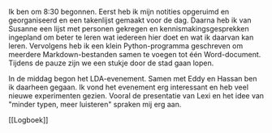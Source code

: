 
Ik ben om 8:30 begonnen. Eerst heb ik mijn notities opgeruimd en georganiseerd en een takenlijst gemaakt voor de dag. Daarna heb ik van Susanne een lijst met personen gekregen en kennismakingsgesprekken ingepland om beter te leren wat iedereen hier doet en wat ik daarvan kan leren. Vervolgens heb ik een klein Python-programma geschreven om meerdere Markdown-bestanden samen te voegen tot één Word-document.  
Tijdens de pauze zijn we een stukje door de stad gaan lopen.

In de middag begon het LDA-evenement. Samen met Eddy en Hassan ben ik daarheen gegaan. Ik vond het evenement erg interessant en heb veel nieuwe experimenten gezien. Vooral de presentatie van Lexi en het idee van "minder typen, meer luisteren" spraken mij erg aan.


[[Logboek]]